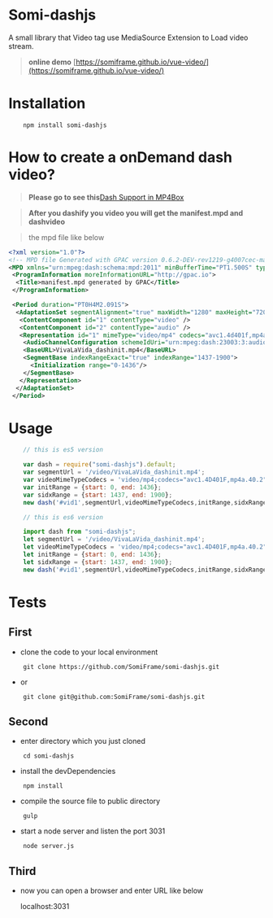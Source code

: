 Somi-dashjs
================
A small library that Video tag use MediaSource Extension to Load video stream.
>__online demo__ [https://somiframe.github.io/vue-video/](https://somiframe.github.io/vue-video/)

Installation
================
```
    npm install somi-dashjs
```

How to create a onDemand dash video?
===============
> __Please go to see this__[Dash Support in MP4Box](https://gpac.wp.imt.fr/mp4box/dash/)

>__After you dashify you video you will get the manifest.mpd and dashvideo__

> the mpd file like below

```xml
<?xml version="1.0"?>
<!-- MPD file Generated with GPAC version 0.6.2-DEV-rev1219-g4007cec-master  at 2017-05-18T04:06:16.663Z-->
<MPD xmlns="urn:mpeg:dash:schema:mpd:2011" minBufferTime="PT1.500S" type="static" mediaPresentationDuration="PT0H4M2.091S" maxSegmentDuration="PT0H0M10.000S" profiles="urn:mpeg:dash:profile:isoff-on-demand:2011">
 <ProgramInformation moreInformationURL="http://gpac.io">
  <Title>manifest.mpd generated by GPAC</Title>
 </ProgramInformation>

 <Period duration="PT0H4M2.091S">
  <AdaptationSet segmentAlignment="true" maxWidth="1280" maxHeight="720" maxFrameRate="25" par="16:9" lang="und" subsegmentAlignment="true" subsegmentStartsWithSAP="1">
   <ContentComponent id="1" contentType="video" />
   <ContentComponent id="2" contentType="audio" />
   <Representation id="1" mimeType="video/mp4" codecs="avc1.4d401f,mp4a.40.2" width="1280" height="720" frameRate="25" sar="1:1" audioSamplingRate="44100" startWithSAP="1" bandwidth="1280527">
    <AudioChannelConfiguration schemeIdUri="urn:mpeg:dash:23003:3:audio_channel_configuration:2011" value="2"/>
    <BaseURL>VivaLaVida_dashinit.mp4</BaseURL>
    <SegmentBase indexRangeExact="true" indexRange="1437-1900">
      <Initialization range="0-1436"/>
    </SegmentBase>
   </Representation>
  </AdaptationSet>
 </Period>
```

Usage
================
```javascript
    // this is es5 version

    var dash = require("somi-dashjs").default;
    var segmentUrl = '/video/VivaLaVida_dashinit.mp4';
    var videoMimeTypeCodecs = 'video/mp4;codecs="avc1.4D401F,mp4a.40.2"';
    var initRange = {start: 0, end: 1436};
    var sidxRange = {start: 1437, end: 1900};
    new dash('#vid1',segmentUrl,videoMimeTypeCodecs,initRange,sidxRange);

    // this is es6 version

    import dash from "somi-dashjs";
    let segmentUrl = '/video/VivaLaVida_dashinit.mp4';
    let videoMimeTypeCodecs = 'video/mp4;codecs="avc1.4D401F,mp4a.40.2"';
    let initRange = {start: 0, end: 1436};
    let sidxRange = {start: 1437, end: 1900};
    new dash('#vid1',segmentUrl,videoMimeTypeCodecs,initRange,sidxRange);
```

Tests
================
First
----------------
* clone the code to your local environment

```
    git clone https://github.com/SomiFrame/somi-dashjs.git
```
* or
```
    git clone git@github.com:SomiFrame/somi-dashjs.git
```

Second
---------------
* enter directory which you just cloned
```
    cd somi-dashjs
```
* install the devDependencies
```
    npm install
```
* compile the source file to public directory
```
    gulp
```
* start a node server and listen the port 3031
```
    node server.js
```
Third
---------------
* now you can open a browser and enter URL like below

  localhost:3031

